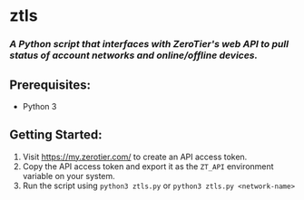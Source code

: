 # ztls
### _A Python script that interfaces with ZeroTier's web API to pull status of account networks and online/offline devices._

## Prerequisites:
* Python 3

## Getting Started:
1. Visit https://my.zerotier.com/ to create an API access token.
2. Copy the API access token and export it as the `ZT_API` environment variable on your system.
3. Run the script using `python3 ztls.py` or `python3 ztls.py <network-name>`